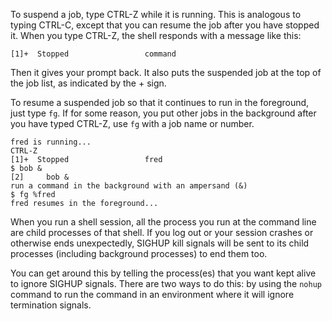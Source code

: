 To suspend a job, type CTRL-Z while it is running. This is analogous to typing CTRL-C, except that you can resume the job after you have stopped it. When you type CTRL-Z, the shell responds with a message like this:
```
[1]+  Stopped                 command
```
Then it gives your prompt back. It also puts the suspended job at the top of the job list, as indicated by the + sign.

To resume a suspended job so that it continues to run in the foreground, just type `fg`. If for some reason, you put other jobs in the background after you have typed CTRL-Z, use `fg` with a job name or number.
```
fred is running...
CTRL-Z
[1]+  Stopped                 fred
$ bob &
[2]     bob &
run a command in the background with an ampersand (&)
$ fg %fred
fred resumes in the foreground...
```

When you run a shell session, all the process you run at the command line are child processes of that shell. If you log out or your session crashes or otherwise ends unexpectedly, SIGHUP kill signals will be sent to its child processes (including background processes) to end them too.

You can get around this by telling the process(es) that you want kept alive to ignore SIGHUP signals. There are two ways to do this: by using the `nohup` command to run the command in an environment where it will ignore termination signals.

